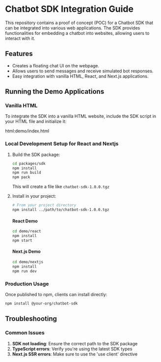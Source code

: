 # Chatbot SDK Integration Guide

This repository contains a proof of concept (POC) for a Chatbot SDK that can be integrated into various web applications. The SDK provides functionalities for embedding a chatbot into websites, allowing users to interact with it.

## Features

- Creates a floating chat UI on the webpage.
- Allows users to send messages and receive simulated bot responses.
- Easy integration with vanilla HTML, React, and Next.js applications.

## Running the Demo Applications

### Vanilla HTML

To integrate the SDK into a vanilla HTML website, include the SDK script in your HTML file and initialize it:

html:demo/index.html
### Local Development Setup for React and Nextjs

1. Build the SDK package:
   ```bash
   cd packages/sdk
   npm install
   npm run build
   npm pack
   ```
   This will create a file like `chatbot-sdk-1.0.0.tgz`

2. Install in your project:
   ```bash
   # From your project directory
   npm install ../path/to/chatbot-sdk-1.0.0.tgz
   ```
   #### React Demo
    ```bash
    cd demo/react
    npm install
    npm start
    ```

    #### Next.js Demo
    ```bash
    cd demo/nextjs
    npm install
    npm run dev
    ```

### Production Usage
Once published to npm, clients can install directly:
```bash
npm install @your-org/chatbot-sdk
```

## Troubleshooting

### Common Issues
1. **SDK not loading**: Ensure the correct path to the SDK package
2. **TypeScript errors**: Verify you're using the latest SDK types
3. **Next.js SSR errors**: Make sure to use the 'use client' directive
